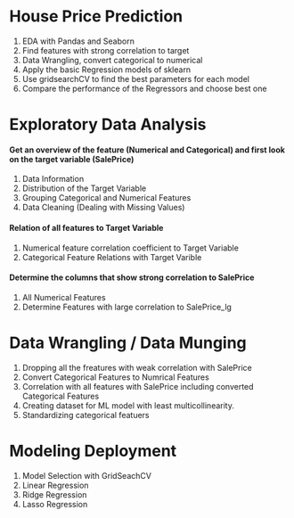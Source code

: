 # House Price Prediction

1. EDA with Pandas and Seaborn
2. Find features with strong correlation to target
3. Data Wrangling, convert categorical to numerical
4. Apply the basic Regression models of sklearn
5. Use gridsearchCV to find the best parameters for each model
6. Compare the performance of the Regressors and choose best one

# Exploratory Data Analysis

#### Get an overview of the feature (Numerical and Categorical) and first look on the target variable (SalePrice)
1. Data Information 
2. Distribution of the Target Variable
3. Grouping Categorical and Numerical Features
4. Data Cleaning (Dealing with Missing Values)

#### Relation of all features to Target Variable
1. Numerical feature correlation coefficient to Target Variable
2. Categorical Feature Relations with Target Varible 

#### Determine the columns that show strong correlation to SalePrice
1. All Numerical Features
2. Determine Features with large correlation to SalePrice_lg

# Data Wrangling / Data Munging
1. Dropping all the freatures with weak correlation with SalePrice
2. Convert Categorical Features to Numrical Features
3. Correlation with all features with SalePrice including converted Categorical Features
4. Creating dataset for ML model with least multicollinearity.
5. Standardizing categorical featuers 

# Modeling Deployment
1. Model Selection with GridSeachCV
2. Linear Regression
3. Ridge Regression 
4. Lasso Regression
